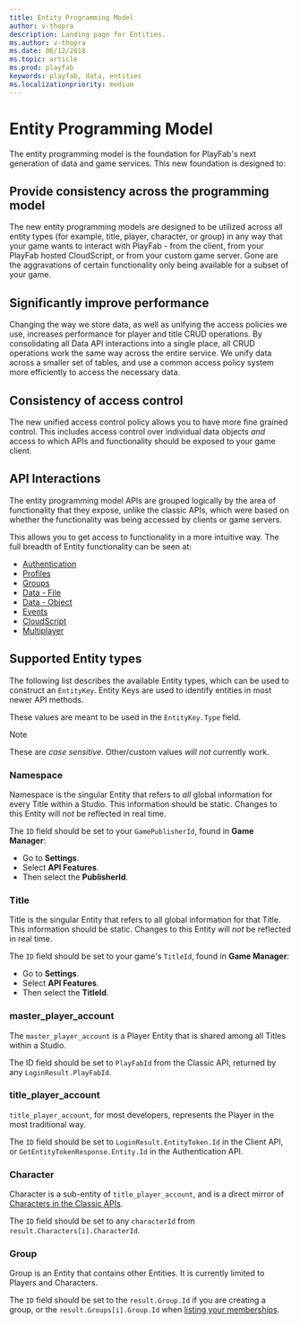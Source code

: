 ```yaml
---
title: Entity Programming Model
author: v-thopra
description: Landing page for Entities.
ms.author: v-thopra
ms.date: 06/12/2018
ms.topic: article
ms.prod: playfab
keywords: playfab, data, entities
ms.localizationpriority: medium
---
```


# Entity Programming Model

The entity programming model is the foundation for PlayFab's next generation of data and game services. This new foundation is designed to:

## Provide consistency across the programming model

The new entity programming models are designed to be utilized across all entity types (for example, title, player, character, or group) in any way that your game wants to interact with PlayFab - from the client, from your PlayFab hosted CloudScript, or from your custom game server. Gone are the aggravations of certain functionality only being available for a subset of your game.

## Significantly improve performance

Changing the way we store data, as well as unifying the access policies we use, increases performance for player and title CRUD operations. By consolidating all Data API interactions into a single place, all CRUD operations work the same way across the entire service. We unify data across a smaller set of tables, and use a common access policy system more efficiently to access the necessary data.

## Consistency of access control

The new unified access control policy allows you to have more fine grained control. This includes access control over individual data objects *and* access to which APIs and functionality should be exposed to your game client.

## API Interactions

The entity programming model APIs are grouped logically by the area of functionality that they expose, unlike the classic APIs, which were based on whether the functionality was being accessed by clients or game servers.

This allows you to get access to functionality in a more intuitive way. The full breadth of Entity functionality can be seen at:

- [Authentication](xref:titleid.playfabapi.com.authentication.authentication)
- [Profiles](xref:titleid.playfabapi.com.profiles.accountmanagement)
- [Groups](xref:titleid.playfabapi.com.groups.groups)
- [Data - File](xref:titleid.playfabapi.com.data.file)
- [Data - Object](xref:titleid.playfabapi.com.data.object)
- [Events](../../../api-references/events/index.md)
- [CloudScript](xref:titleid.playfabapi.com.cloudscript.server-sidecloudscript)
- [Multiplayer](xref:titleid.playfabapi.com.multiplayer.multiplayerserver)

## Supported Entity types

The following list describes the available Entity types, which can be used to construct an `EntityKey`. Entity Keys are used to identify entities in most newer API methods.

These values are meant to be used in the `EntityKey.Type` field.

> [!NOTE]
> These are *case sensitive*. Other/custom values *will not* currently work.

### Namespace

Namespace is the singular Entity that refers to *all* global information for every Title within a Studio. This information should be static. Changes to this Entity will *not* be reflected in real time.

The `ID` field should be set to your `GamePublisherId`, found in **Game Manager**:

- Go to **Settings**.
- Select **API Features**.
- Then select the **PublisherId**.

### Title

Title is the singular Entity that refers to all global information for that Title. This information should be static. Changes to this Entity will *not* be reflected in real time.

The `ID` field should be set to your game's `TitleId`, found in **Game Manager**:

- Go to **Settings**.
- Select **API Features**.
- Then select the **TitleId**.

### master_player_account

The `master_player_account` is a Player Entity that is shared among all Titles within a Studio.

The ID field should be set to `PlayFabId` from the Classic API, returned by any `LoginResult.PlayFabId`.

### title_player_account

`title_player_account`, for most developers, represents the Player in the most traditional way.

The `ID` field should be set to `LoginResult.EntityToken.Id` in the Client API, or `GetEntityTokenResponse.Entity.Id` in the Authentication API.

### Character

Character is a sub-entity of `title_player_account`, and is a direct mirror of [Characters in the Classic APIs](xref:titleid.playfabapi.com.client.characters.getalluserscharacters).

The `ID` field should be set to any `characterId` from `result.Characters[i].CharacterId`.

### Group

Group is an Entity that contains other Entities. It is currently limited to Players and Characters.

The `ID` field should be set to the `result.Group.Id` if you are creating a group, or the `result.Groups[i].Group.Id` when [listing your memberships](xref:titleid.playfabapi.com.groups.groups.listmembership).
